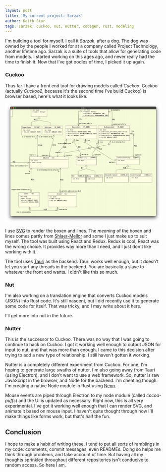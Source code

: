 ```yaml
---
layout: post
title: 'My current project: Sarzak'
author: Keith Star
tags: sarzak, cuckoo, nut, nutter, codegen, rust, modeling
---
```


I'm building a tool for myself. I call it _Sarzak_, after a dog. The dog was owned by the people
I worked for at a company called Project Technology, another lifetime ago. Sarzak is a suite of
tools that allow for generating code from models. I started working on this ages ago, and never
really had the time to finish it. Now that I've got oodles of time, I picked it up again.

### Cuckoo

Thus far I have a front end tool for drawing models called _Cuckoo_. Cuckoo (actually _Cuckoo2_,
because it's the second time I've build Cuckoo) is browser based, here's what it looks like:

![Cuckoo2 showing sarzak model](/assets/images/cuckoo2_sarzak.png)

I use [SVG](https://developer.mozilla.org/en-US/docs/Web/SVG) to render the boxen and lines. The
_meaning_ of the boxen and lines comes partly from [Shlaer-Mellor](https://en.wikipedia.org/wiki/Shlaer–Mellor_method)
and some I just make up to suit myself. The tool was built using React and Redux. Redux is cool, React was the
wrong choice. It provides way more than I need, and I just don't like working with it.

The tool uses [Tauri](https://tauri.app) as the backend. Tauri works well enough, but it doesn't
let you start any threads in the backend. You are basically a slave to whatever the front end wants.
I didn't like this so much.

### Nut

I'm also working on a translation engine that converts Cuckoo models (JSON) into Rust code. It's still
nascent, but I did recently use it to generate some code for itself. That was tricky, and I may write
about it here.

I'll get more into nut in the future.

### Nutter

This is the successor to Cuckoo. There was no way that I was going to continue to hack on Cuckoo.
I got it working well enough to output JSON for input to nut, and that was more than enough. I came
to this decision after trying to add a new type of relationship. I still haven't gotten it working.

Nutter is a completely different experiment from Cuckoo. For one, I'm hoping to generate large
swaths of nutter. I'm also going away from Tauri (using Electron), and I don't want to use a web framework.
So, nutter is raw JavaScript in the browser, and Node for the backend. I'm cheating though. I'm
creating a native Node module in Rust using [Neon](https://neon-bindings.com).

Mouse events are piped through Electron to my node module (called _cocoa-puffs_) and the UI is
updated as necessary. Right now, this is all very experimental. I've got it working well enough
that I can render SVG, and animate it based on mouse input. I haven't quite thought through how
I'll make things like forms work, but that's half the fun.

## Conclusion

I hope to make a habit of writing these. I tend to put all sorts of ramblings in my code: comments,
commit messages, even READMEs. Doing so helps me think through problems, and take account of time.
But having all my thoughts sprinkled throughout different repositories isn't conducive to random
access. So here I am.

